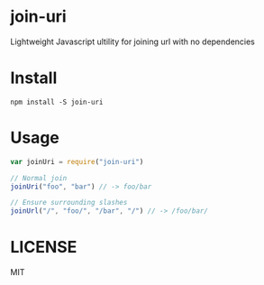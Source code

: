 # join-uri
Lightweight Javascript ultility for joining url with no dependencies

# Install

```console
npm install -S join-uri
```

# Usage

```js
var joinUri = require("join-uri")

// Normal join
joinUri("foo", "bar") // -> foo/bar

// Ensure surrounding slashes
joinUrl("/", "foo/", "/bar", "/") // -> /foo/bar/
```

# LICENSE

MIT
